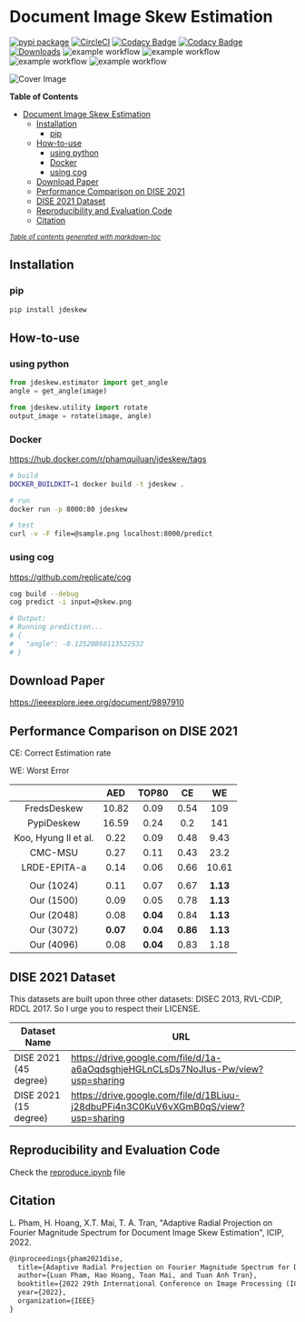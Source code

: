 # Document Image Skew Estimation

[![pypi package](https://img.shields.io/badge/version-v0.2.0-blue)](https://pypi.org/project/jdeskew)
[![CircleCI](https://circleci.com/gh/phamquiluan/jdeskew/tree/master.svg?style=shield&circle-token=37f6b4ef126f3e985db7c624d1d76f22a223cf41)](https://circleci.com/gh/phamquiluan/jdeskew/tree/master)
[![Codacy Badge](https://app.codacy.com/project/badge/Coverage/25553a5195074e37a01dd3370c55abaa)](https://www.codacy.com/gh/phamquiluan/jdeskew/dashboard?utm_source=github.com&utm_medium=referral&utm_content=phamquiluan/jdeskew&utm_campaign=Badge_Coverage)
[![Codacy Badge](https://app.codacy.com/project/badge/Grade/25553a5195074e37a01dd3370c55abaa)](https://www.codacy.com/gh/phamquiluan/jdeskew/dashboard?utm_source=github.com&utm_medium=referral&utm_content=phamquiluan/jdeskew&utm_campaign=Badge_Grade)
[![Downloads](https://static.pepy.tech/personalized-badge/jdeskew?period=total&units=international_system&left_color=black&right_color=orange&left_text=Downloads)](https://pepy.tech/project/jdeskew)
![example workflow](https://github.com/phamquiluan/jdeskew/actions/workflows/dependency-review.yml/badge.svg)
![example workflow](https://github.com/phamquiluan/jdeskew/actions/workflows/python-package.yml/badge.svg)
![example workflow](https://github.com/phamquiluan/jdeskew/actions/workflows/docker-build-and-push.yml/badge.svg)
![example workflow](https://github.com/phamquiluan/jdeskew/actions/workflows/python-publish.yml/badge.svg)

![Cover Image](https://user-images.githubusercontent.com/24642166/165683091-4091bb3c-6625-4180-93b6-86deec9a0750.gif)

**Table of Contents**

- [Document Image Skew Estimation](#document-image-skew-estimation)
  * [Installation](#installation)
    + [pip](#pip)
  * [How-to-use](#how-to-use)
    + [using python](#using-python)
    + [Docker](#docker)
    + [using cog](#using-cog)
  * [Download Paper](#download-paper)
  * [Performance Comparison on DISE 2021](#performance-comparison-on-dise-2021)
  * [DISE 2021 Dataset](#dise-2021-dataset)
  * [Reproducibility and Evaluation Code](#reproducibility-and-evaluation-code)
  * [Citation](#citation)

<small><i><a href='http://ecotrust-canada.github.io/markdown-toc/'>Table of contents generated with markdown-toc</a></i></small>


## Installation

### pip

```bash
pip install jdeskew
```

## How-to-use

### using python

```python
from jdeskew.estimator import get_angle
angle = get_angle(image)

from jdeskew.utility import rotate
output_image = rotate(image, angle)
```

### Docker

https://hub.docker.com/r/phamquiluan/jdeskew/tags


```bash
# build 
DOCKER_BUILDKIT=1 docker build -t jdeskew .

# run
docker run -p 8000:80 jdeskew

# test
curl -v -F file=@sample.png localhost:8000/predict
```


### using cog

https://github.com/replicate/cog

```bash
cog build --debug
cog predict -i input=@skew.png

# Output:
# Running prediction...
# {
#   "angle": -0.12520868113522532
# }
```

## Download Paper

https://ieeexplore.ieee.org/document/9897910

## Performance Comparison on DISE 2021

CE: Correct Estimation rate

WE: Worst Error

|                      |   AED    |  TOP80   |    CE    |    WE    |
| :------------------: | :------: | :------: | :------: | :------: |
|     FredsDeskew      |  10.82   |   0.09   |   0.54   |   109    |
|      PypiDeskew      |  16.59   |   0.24   |   0.2    |   141    |
| Koo, Hyung Il et al. |   0.22   |   0.09   |   0.48   |   9.43   |
|       CMC-MSU        |   0.27   |   0.11   |   0.43   |   23.2   |
|     LRDE-EPITA-a     |   0.14   |   0.06   |   0.66   |  10.61   |
|                      |          |          |          |          |
|      Our (1024)      |   0.11   |   0.07   |   0.67   | **1.13** |
|      Our (1500)      |   0.09   |   0.05   |   0.78   | **1.13** |
|      Our (2048)      |   0.08   | **0.04** |   0.84   | **1.13** |
|      Our (3072)      | **0.07** | **0.04** | **0.86** | **1.13** |
|      Our (4096)      |   0.08   | **0.04** |   0.83   |   1.18   |

## DISE 2021 Dataset

This datasets are built upon three other datasets: DISEC 2013, RVL-CDIP, RDCL 2017. So I urge you to respect their LICENSE.

| Dataset Name          | URL                                                                                |
| --------------------- | ---------------------------------------------------------------------------------- |
| DISE 2021 (45 degree) | https://drive.google.com/file/d/1a-a6aOqdsghjeHGLnCLsDs7NoJIus-Pw/view?usp=sharing |
| DISE 2021 (15 degree) | https://drive.google.com/file/d/1BLiuu-j28dbuPFi4n3C0KuV6vXGmB0qS/view?usp=sharing |

## Reproducibility and Evaluation Code

Check the [reproduce.ipynb](reproduce.ipynb) file

## Citation

L. Pham, H. Hoang, X.T. Mai, T. A. Tran, "Adaptive Radial Projection on Fourier Magnitude Spectrum for Document Image Skew Estimation", ICIP, 2022.

```latex
@inproceedings{pham2021dise,
  title={Adaptive Radial Projection on Fourier Magnitude Spectrum for Document Image Skew Estimation},
  author={Luan Pham, Hao Hoang, Toan Mai, and Tuan Anh Tran},
  booktitle={2022 29th International Conference on Image Processing (ICIP)},
  year={2022},
  organization={IEEE}
}
```
